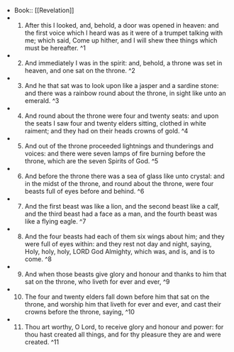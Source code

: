 - Book:: [[Revelation]]
- 1. After this I looked, and, behold, a door was opened in heaven: and the first voice which I heard was as it were of a trumpet talking with me; which said, Come up hither, and I will shew thee things which must be hereafter. ^1
- 2. And immediately I was in the spirit: and, behold, a throne was set in heaven, and one sat on the throne. ^2
- 3. And he that sat was to look upon like a jasper and a sardine stone: and there was a rainbow round about the throne, in sight like unto an emerald. ^3
- 4. And round about the throne were four and twenty seats: and upon the seats I saw four and twenty elders sitting, clothed in white raiment; and they had on their heads crowns of gold. ^4
- 5. And out of the throne proceeded lightnings and thunderings and voices: and there were seven lamps of fire burning before the throne, which are the seven Spirits of God. ^5
- 6. And before the throne there was a sea of glass like unto crystal: and in the midst of the throne, and round about the throne, were four beasts full of eyes before and behind. ^6
- 7. And the first beast was like a lion, and the second beast like a calf, and the third beast had a face as a man, and the fourth beast was like a flying eagle. ^7
- 8. And the four beasts had each of them six wings about him; and they were full of eyes within: and they rest not day and night, saying, Holy, holy, holy, LORD God Almighty, which was, and is, and is to come. ^8
- 9. And when those beasts give glory and honour and thanks to him that sat on the throne, who liveth for ever and ever, ^9
- 10. The four and twenty elders fall down before him that sat on the throne, and worship him that liveth for ever and ever, and cast their crowns before the throne, saying, ^10
- 11. Thou art worthy, O Lord, to receive glory and honour and power: for thou hast created all things, and for thy pleasure they are and were created. ^11

